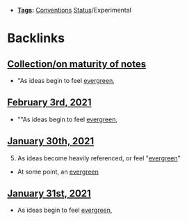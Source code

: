 - **[Tags](<Tags.md>):** [Conventions](<Conventions.md>) [Status](<Status.md>)/Experimental

# Backlinks
## [Collection/on maturity of notes](<Collection/on maturity of notes.md>)
- "As ideas begin to feel [evergreen](<evergreen.md>),

## [February 3rd, 2021](<February 3rd, 2021.md>)
- ""As ideas begin to feel [evergreen](<evergreen.md>),

## [January 30th, 2021](<January 30th, 2021.md>)
5. As ideas become heavily referenced, or feel "[evergreen](<evergreen.md>)"

- At some point, an [evergreen](<evergreen.md>)

## [January 31st, 2021](<January 31st, 2021.md>)
- As ideas begin to feel [evergreen](<evergreen.md>),

